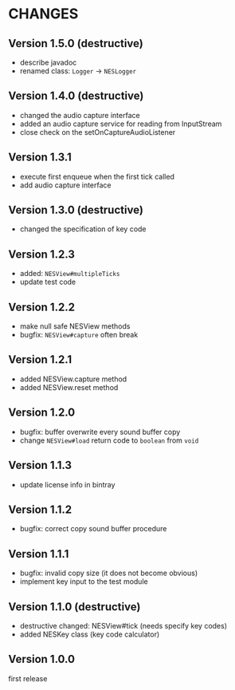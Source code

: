 # CHANGES

## Version 1.5.0 (destructive)

- describe javadoc
- renamed class: `Logger` -> `NESLogger`

## Version 1.4.0 (destructive)

- changed the audio capture interface
- added an audio capture service for reading from InputStream
- close check on the setOnCaptureAudioListener

## Version 1.3.1

- execute first enqueue when the first tick called
- add audio capture interface

## Version 1.3.0 (destructive)

- changed the specification of key code

## Version 1.2.3

- added: `NESView#multipleTicks`
- update test code

## Version 1.2.2

- make null safe NESView methods
- bugfix: `NESView#capture` often break

## Version 1.2.1

- added NESView.capture method
- added NESView.reset method

## Version 1.2.0

- bugfix: buffer overwrite every sound buffer copy
- change `NESView#load` return code to `boolean` from `void`

## Version 1.1.3

- update license info in bintray

## Version 1.1.2

- bugfix: correct copy sound buffer procedure

## Version 1.1.1

- bugfix: invalid copy size (it does not become obvious)
- implement key input to the test module

## Version 1.1.0 (destructive)

- destructive changed: NESView#tick (needs specify key codes)
- added NESKey class (key code calculator)

## Version 1.0.0

first release

